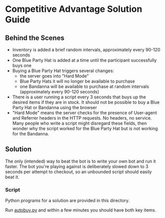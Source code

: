 # Competitive Advantage Solution Guide

## Behind the Scenes

- Inventory is added a brief random intervals, approximately every 90-120 seconds
- One Blue Party Hat is added at a time until the participant successfully buys one
- Buying a Blue Party Hat triggers several changes:
  - the server goes into "Hard Mode"
  - Blue Party Hats it will no longer be available to purchase
  - one Bandanna will be available to purchase at random intervals (approximately every 90-120 seconds)
- There is a user running a script every 3 seconds that buys up the desired items if they are in stock. It should not be possible to buy a Blue Party Hat or Bandanna using the browser
- "Hard Mode" means the server checks for the presence of User-agent and Referrer headers in the HTTP requests. No headers, no service. Many people who write a script might disregard these fields, then wonder why the script worked for the Blue Party Hat but is not working for the Bandanna.

## Solution

The only (intended) way to beat the bot is to write your own bot and run it faster. The bot you're playing against is deliberately slowed down to 3 seconds per attempt to checkout, so an unbounded script should easily beat it.

### Script
Python programs for a solution are provided in this directory. 

Run [autobuy.py](autobuy.py) and within a few minutes you should have both key items.
